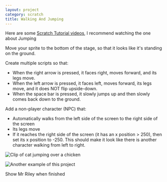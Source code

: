 ```yaml
---
layout: project
category: scratch
title: Walking And Jumping
---
```

Here are some [Scratch Tutorial videos](https://drive.google.com/drive/folders/128oYSzZetK25nTV-0YInwofJ_TrGKf3W?usp=sharing), I recommend watching the one about Jumping

Move your sprite to the bottom of the stage, so that it looks like it's standing on the ground.

Create multiple scripts so that:
- When the right arrow is pressed, it faces right, moves forward, and its legs move.
- When the left arrow is pressed, it faces left, moves forward, its legs move, and it does NOT flip upside-down.
- When the space bar is pressed, it slowly jumps up and then slowly comes back down to the ground.

Add a non-player character (NPC) that:
- Automatically walks from the left side of the screen to the right side of the screen
- Its legs move
- If it reaches the right side of the screen (it has an x position > 250), then set its x position to -250. This should make it look like there is another character walking from left to right.

![Clip of cat jumping over a chicken](/apcsp/scratch/walkJump.gif)

![Another example of this project](/apcsp/scratch/walkJumpExample2.gif)


Show Mr Riley when finished
